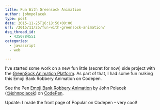 ```yaml
---
title: Fun With Greensock Animation
author: johnpolacek
type: post
date: 2015-11-25T16:18:50+00:00
url: /2015/11/25/fun-with-greensock-animation/
dsq_thread_id:
  - 4350784551
categories:
  - javascript
  - web

---
```


I&#8217;ve started some work on a new fun little (secret for now) side project with the [GreenSock Animation Platform][1]. As part of that, I had some fun making this Emoji Bank Robbery Animation on Codepen.

<p data-height="240" data-theme-id="0" data-slug-hash="zvVxWx" data-default-tab="result" data-user="johnpolacek" class='codepen'>
  See the Pen <a href='http://codepen.io/johnpolacek/pen/zvVxWx/'>Emoji Bank Robbery Animation</a> by John Polacek (<a href='http://codepen.io/johnpolacek'>@johnpolacek</a>) on <a href='http://codepen.io'>CodePen</a>.
</p>



Update: I made the front page of Popular on Codepen &#8211; very cool!

 [1]: http://greensock.com/